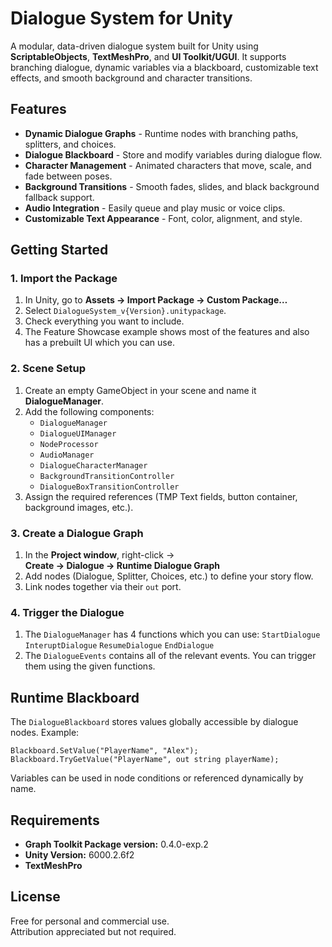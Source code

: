 # Dialogue System for Unity

A modular, data-driven dialogue system built for Unity using **ScriptableObjects**, **TextMeshPro**, and **UI Toolkit/UGUI**.
It supports branching dialogue, dynamic variables via a blackboard, customizable text effects, and smooth background and character transitions.

## Features
- **Dynamic Dialogue Graphs** - Runtime nodes with branching paths, splitters, and choices.
- **Dialogue Blackboard** - Store and modify variables during dialogue flow.
- **Character Management** - Animated characters that move, scale, and fade between poses.
- **Background Transitions** - Smooth fades, slides, and black background fallback support.
- **Audio Integration** - Easily queue and play music or voice clips.
- **Customizable Text Appearance** - Font, color, alignment, and style.

## Getting Started
### 1. Import the Package
1. In Unity, go to **Assets -> Import Package -> Custom Package…**
2. Select `DialogueSystem_v{Version}.unitypackage`.
3. Check everything you want to include.
4. The Feature Showcase example shows most of the features and also has a prebuilt UI which you can use.
### 2. Scene Setup
1. Create an empty GameObject in your scene and name it **DialogueManager**.
2. Add the following components:
	- `DialogueManager`
	- `DialogueUIManager`
	- `NodeProcessor`
	- `AudioManager`
    - `DialogueCharacterManager`
    - `BackgroundTransitionController`
	- `DialogueBoxTransitionController`
3. Assign the required references (TMP Text fields, button container, background images, etc.).
### 3. Create a Dialogue Graph
1. In the **Project window**, right-click →  
	**Create → Dialogue → Runtime Dialogue Graph**
2. Add nodes (Dialogue, Splitter, Choices, etc.) to define your story flow.
3. Link nodes together via their `out` port.
### 4. Trigger the Dialogue
1. The `DialogueManager` has 4 functions which you can use:
	 `StartDialogue`
	 `InteruptDialogue`
	 `ResumeDialogue`
	 `EndDialogue`
 2. The `DialogueEvents` contains all of the relevant events. You can trigger them using the given functions.

## Runtime Blackboard
The `DialogueBlackboard` stores values globally accessible by dialogue nodes.
Example:
```
Blackboard.SetValue("PlayerName", "Alex");
Blackboard.TryGetValue("PlayerName", out string playerName);
```
Variables can be used in node conditions or referenced dynamically by name.

## Requirements
- **Graph Toolkit Package version:** 0.4.0-exp.2
- **Unity Version:** 6000.2.6f2
- **TextMeshPro**

## License
Free for personal and commercial use.  
Attribution appreciated but not required.
